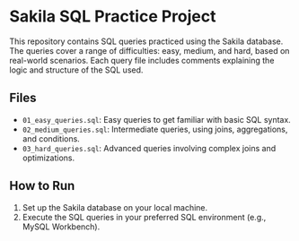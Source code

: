 # Sakila SQL Practice Project

This repository contains SQL queries practiced using the Sakila database. The queries cover a range of difficulties: easy, medium, and hard, based on real-world scenarios. Each query file includes comments explaining the logic and structure of the SQL used.

## Files
- `01_easy_queries.sql`: Easy queries to get familiar with basic SQL syntax.
- `02_medium_queries.sql`: Intermediate queries, using joins, aggregations, and conditions.
- `03_hard_queries.sql`: Advanced queries involving complex joins and optimizations.

## How to Run
1. Set up the Sakila database on your local machine.
2. Execute the SQL queries in your preferred SQL environment (e.g., MySQL Workbench).
